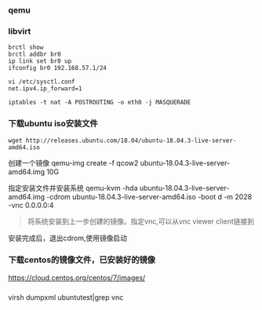 ### qemu

### libvirt

```shell
brctl show
brctl addbr br0
ip link set br0 up
ifconfig br0 192.168.57.1/24

vi /etc/sysctl.conf
net.ipv4.ip_forward=1

iptables -t nat -A POSTROUTING -o eth0 -j MASQUERADE
```

### 下载ubuntu iso安装文件
```
wget http://releases.ubuntu.com/18.04/ubuntu-18.04.3-live-server-amd64.iso
```

创建一个镜像
qemu-img create -f qcow2 ubuntu-18.04.3-live-server-amd64.img 10G

指定安装文件并安装系统
qemu-kvm -hda ubuntu-18.04.3-live-server-amd64.img -cdrom ubuntu-18.04.3-live-server-amd64.iso -boot d -m 2028 -vnc 0.0.0.0:4
> 将系统安装到上一步创建的镜像。指定vnc,可以从vnc viewer client链接到

安装完成后，退出cdrom,使用镜像启动

### 下载centos的镜像文件，已安装好的镜像
https://cloud.centos.org/centos/7/images/

### 
virsh dumpxml ubuntutest|grep vnc

